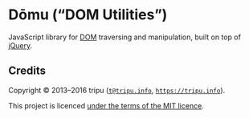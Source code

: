 # D&#333;mu (&ldquo;DOM Utilities&rdquo;)

JavaScript library for [DOM](https://en.wikipedia.org/wiki/Document_Object_Model "Document Object Model") traversing and manipulation, built on top of
[jQuery](https://jquery.com/).

## Credits

Copyright &copy; 2013&ndash;2016 tripu ([`t@tripu.info`](mailto:t@tripu.info), [`https://tripu.info`](https://tripu.info/)).

This project is licenced [under the terms of the MIT licence](LICENSE.md).
